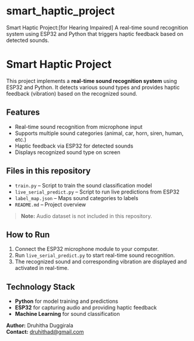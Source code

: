 # smart_haptic_project
Smart Haptic Project:[for Hearing Impaired] A real-time sound recognition system using ESP32 and Python that triggers haptic feedback based on detected sounds.

# Smart Haptic Project

This project implements a **real-time sound recognition system** using ESP32 and Python. It detects various sound types and provides haptic feedback (vibration) based on the recognized sound.

## Features
- Real-time sound recognition from microphone input
- Supports multiple sound categories (animal, car, horn, siren, human, etc.)
- Haptic feedback via ESP32 for detected sounds
- Displays recognized sound type on screen

## Files in this repository
- `train.py` – Script to train the sound classification model  
- `live_serial_predict.py` – Script to run live predictions from ESP32  
- `label_map.json` – Maps sound categories to labels  
- `README.md` – Project overview

> **Note:** Audio dataset is not included in this repository.

## How to Run
1. Connect the ESP32 microphone module to your computer.  
2. Run `live_serial_predict.py` to start real-time sound recognition.  
3. The recognized sound and corresponding vibration are displayed and activated in real-time.

## Technology Stack
- **Python** for model training and predictions  
- **ESP32** for capturing audio and providing haptic feedback  
- **Machine Learning** for sound classification  



**Author:** Druhitha Duggirala  
**Contact:** druhithad@gmail.com  
